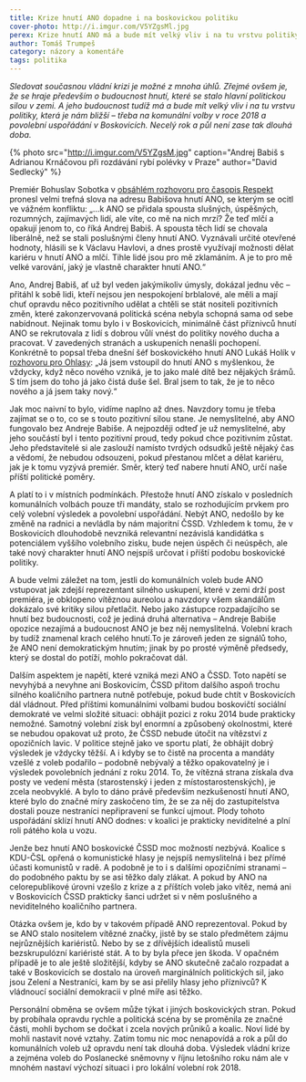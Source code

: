 ```yaml
---
title: Krize hnutí ANO dopadne i na boskovickou politiku
cover-photo: http://i.imgur.com/V5YZgsMl.jpg
perex: Krize hnutí ANO má a bude mít velký vliv i na tu vrstvu politiky, která je nám nejbližší – třeba na komunální volby v roce 2018 a povolební uspořádání v Boskovicích. Necelý rok a půl není zase tak dlouhá doba.
author: Tomáš Trumpeš
category: názory a komentáře
tags: politika
---
```


*Sledovat současnou vládní krizi je možné z mnoha úhlů. Zřejmé ovšem je, že se hraje především o budoucnost hnutí, které se stalo hlavní politickou silou v zemi. A jeho budoucnost tudíž má a bude mít velký vliv i na tu vrstvu politiky, která je nám bližší – třeba na komunální volby v roce 2018 a povolební uspořádání v Boskovicích. Necelý rok a půl není zase tak dlouhá doba.*

{% photo src="http://i.imgur.com/V5YZgsM.jpg" caption="Andrej Babiš s Adrianou Krnáčovou při rozdávání rybí polévky v Praze" author="David Sedlecký" %}

Premiér Bohuslav Sobotka v [obsáhlém rozhovoru pro časopis Respekt](https://www.respekt.cz/tydenik/2017/19/nenapadlo-me-ze-to-muze-byt-jeste-horsi) pronesl velmi trefná slova na adresu Babišova hnutí ANO, se kterým se ocitl ve vážném konfliktu: „…k ANO se přidala spousta slušných, úspěšných, rozumných, zajímavých lidí, ale víte, co mě na nich mrzí? Že teď mlčí a opakují jenom to, co říká Andrej Babiš. A spousta těch lidí se chovala liberálně, než se stali poslušnými členy hnutí ANO. Vyznávali určité otevřené hodnoty, hlásili se k Václavu Havlovi, a dnes prostě využívají možnosti dělat kariéru v hnutí ANO a mlčí. Tihle lidé jsou pro mě zklamáním. A je to pro mě velké varování, jaký je vlastně charakter hnutí ANO.“

Ano, Andrej Babiš, ať už byl veden jakýmikoliv úmysly, dokázal jednu věc – přitáhl k sobě lidi, kteří nejsou jen nespokojení brblalové, ale měli a mají chuť opravdu něco pozitivního udělat a chtěli se stát nositeli pozitivních změn, které zakonzervovaná politická scéna nebyla schopná sama od sebe nabídnout. Nejinak tomu bylo i v Boskovicích, minimálně část příznivců hnutí ANO se rekrutovala z lidí s dobrou vůlí vnést do politiky nového ducha a pracovat. V zavedených stranách a uskupeních nenašli pochopení. Konkrétně to popsal třeba dnešní šéf boskovického hnutí ANO Lukáš Holík v [rozhovoru pro Ohlasy](http://www.ohlasy.info/clanky/2015/04/rozhovor-lukas-holik.html): „Já jsem vstoupil do hnutí ANO s myšlenkou, že vždycky, když něco nového vzniká, je to jako malé dítě bez nějakých šrámů. S tím jsem do toho já jako čistá duše šel. Bral jsem to tak, že je to něco nového a já jsem taky nový.“

Jak moc naivní to bylo, vidíme naplno až dnes. Navzdory tomu je třeba zajímat se o to, co se s touto pozitivní silou stane. Je nemyslitelné, aby ANO fungovalo bez Andreje Babiše. A nejpozději odteď je už nemyslitelné, aby jeho součástí byl i tento pozitivní proud, tedy pokud chce pozitivním zůstat. Jeho představitelé si ale zaslouží namísto tvrdých odsudků ještě nějaký čas a vědomí, že nebudou odsouzeni, pokud přestanou mlčet a dělat kariéru, jak je k tomu vyzývá premiér. Směr, který teď nabere hnutí ANO, určí naše příští politické poměry.

A platí to i v místních podmínkách. Přestože hnutí ANO získalo v posledních komunálních volbách pouze tři mandáty, stalo se rozhodujícím prvkem pro celý volební výsledek a povolební uspořádání. Nebýt ANO, nedošlo by ke změně na radnici a nevládla by nám majoritní ČSSD. Vzhledem k tomu, že v Boskovicích dlouhodobě nevzniká relevantní nezávislá kandidátka s potenciálem vyššího volebního zisku, bude nejen úspěch či neúspěch, ale také nový charakter hnutí ANO nejspíš určovat i příští podobu boskovické politiky.

A bude velmi záležet na tom, jestli do komunálních voleb bude ANO vstupovat jak zdejší reprezentant silného uskupení, které v zemi drží post premiéra, je obklopeno vítěznou aureolou a navzdory všem skandálům dokázalo své kritiky silou přetlačit. Nebo jako zástupce rozpadajícího se hnutí bez budoucnosti, což je jediná druhá alternativa – Andreje Babiše opozice nezajímá a budoucnost ANO je bez něj nemyslitelná. Volební krach by tudíž znamenal krach celého hnutí.To je zároveň jeden ze signálů toho, že ANO není demokratickým hnutím; jinak by po prosté výměně předsedy, který se dostal do potíží, mohlo pokračovat dál.

Dalším aspektem je napětí, které vzniká mezi ANO a ČSSD. Toto napětí se nevyhýbá a nevyhne ani Boskovicím, ČSSD přitom dalšího aspoň trochu silného koaličního partnera nutně potřebuje, pokud bude chtít v Boskovicích dál vládnout. Před příštími komunálními volbami budou boskovičtí sociální demokraté ve velmi složité situaci: obhájit pozici z roku 2014 bude prakticky nemožné. Samotný volební zisk byl enormní a způsobený okolnostmi, které se nebudou opakovat už proto, že ČSSD nebude útočit na vítězství z opozičních lavic. V politice stejně jako ve sportu platí, že obhájit dobrý výsledek je vždycky těžší. A i kdyby se to čistě na procenta a mandáty vzešlé z voleb podařilo – podobně nebývalý a těžko opakovatelný je i výsledek povolebních jednání z roku 2014. To, že vítězná strana získala dva posty ve vedení města (starostenský i jeden z místostarostenských), je zcela neobvyklé. A bylo to dáno právě především nezkušeností hnutí ANO, které bylo do značné míry zaskočeno tím, že se za něj do zastupitelstva dostali pouze nestraníci nepřipravení se funkcí ujmout. Plody tohoto uspořádání sklízí hnutí ANO dodnes: v koalici je prakticky neviditelné a plní roli pátého kola u vozu. 

Jenže bez hnutí ANO boskovické ČSSD moc možností nezbývá. Koalice s KDU-ČSL opřená o komunistické hlasy je nejspíš nemyslitelná i bez přímé účasti komunistů v radě. A podobně je to i s dalšími opozičními stranami – do podobného paktu by se asi těžko daly zlákat. A pokud by ANO na celorepublikové úrovni vzešlo z krize a z příštích voleb jako vítěz, nemá ani v Boskovicích ČSSD prakticky šanci udržet si v něm poslušného a neviditelného koaličního partnera.

Otázka ovšem je, kdo by v takovém případě ANO reprezentoval. Pokud by se ANO stalo nositelem vítězné značky, jistě by se stalo předmětem zájmu nejrůznějších kariéristů. Nebo by se z dřívějších idealistů museli bezskrupulózní kariéristé stát. A to by byla přece jen škoda. V opačném případě je to ale ještě složitější, kdyby se ANO skutečně začalo rozpadat a také v Boskovicích se dostalo na úroveň marginálních politických sil, jako jsou Zelení a Nestraníci, kam by se asi přelily hlasy jeho příznivců? K vládnoucí sociální demokracii v plné míře asi těžko.

Personální obměna se ovšem může týkat i jiných boskovických stran. Pokud by probíhala opravdu rychle a politická scéna by se proměnila ze značné části, mohli bychom se dočkat i zcela nových průniků a koalic. Noví lidé by mohli nastavit nové vztahy. Zatím tomu nic moc nenapovídá a rok a půl do komunálních voleb už opravdu není tak dlouhá doba. Výsledek vládní krize a zejména voleb do Poslanecké sněmovny v říjnu letošního roku nám ale v mnohém nastaví výchozí situaci i pro lokální volební rok 2018.
